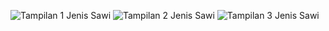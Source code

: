 ![Tampilan 1 Jenis Sawi](https://github.com/user-attachments/assets/61ab48c8-08d4-4286-a42b-a227aa8d497e)
![Tampilan 2 Jenis Sawi](https://github.com/user-attachments/assets/9c2d51c5-0b69-4873-9689-c013aedc0955)
![Tampilan 3 Jenis Sawi](https://github.com/user-attachments/assets/f092b429-bd82-4280-82da-8cd0814e69ff)
